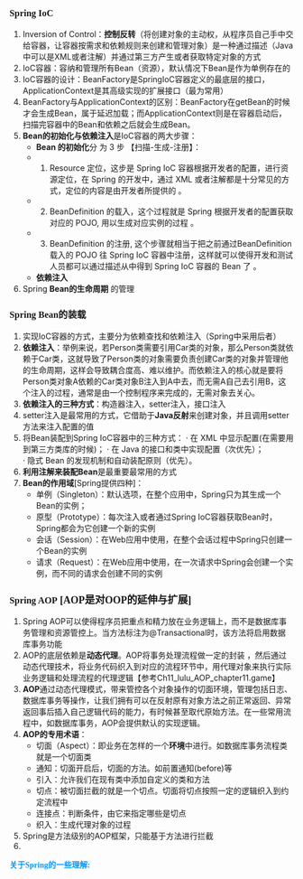 ### <font face="Cabrili">Spring IoC</font>

 1. Inversion of Control：**控制反转**（将创建对象的主动权，从程序员自己手中交给容器，让容器按需求和依赖规则来创建和管理对象）是一种通过描述（Java中可以是XML或者注解）并通过第三方产生或者获取特定对象的方式
 2. IoC容器：容纳和管理所有Bean（资源），默认情况下Bean是作为单例存在的
 3. IoC容器的设计：BeanFactory是SpringIoC容器定义的最底层的接口， ApplicationContext是其高级实现的扩展接口（最为常用）
 4. BeanFactory与ApplicationContext的区别：BeanFactory在getBean的时候才会生成Bean，属于延迟加载；而ApplicationContext则是在容器启动后，扫描完容器中的Bean和依赖之后就会生成Bean。
 5. **Bean的初始化与依赖注入**是IoC容器的两大步骤：
	- **Bean 的初始化**分 为 3 步 【扫描-生成-注册】：  
	- 1)  Resource 定位，这步是 Spring IoC 容器根据开发者的配置，进行资源定位，在 Spring  的开发中，通过 XML 或者注解都是十分常见的方式，定位的内容是由开发者所提供的 。  
	- 2) BeanDefinition 的载入，这个过程就是 Spring 根据开发者的配置获取对应的 POJO,  用以生成对应实例的过程 。  
	- 3) BeanDefinition 的注册, 这个步骤就相当于把之前通过BeanDefinition载入的 POJO  往 Spring IoC 容器中注册，这样就可以使得开发和测试人员都可以通过描述从中得到 Spring  IoC 容器的 Bean 了 。
	- **依赖注入**
6. Spring **Bean的生命周期** 的管理
	

### <font face="Cabrili">Spring Bean的装载</font>

1. 实现IoC容器的方式，主要分为依赖查找和依赖注入（Spring中采用后者）
2. **依赖注入**：举例来说，若Person类需要引用Car类的对象，那么Person类就依赖于Car类，这就导致了Person类的对象需要负责创建Car类的对象并管理他的生命周期，这样会导致耦合度高、难以维护。而依赖注入的核心就是要将Person类对象A依赖的Car类对象B注入到A中去，而无需A自己去引用B，这个注入的过程，通常是由一个控制程序来完成的，无需对象去关心。
3. **依赖注入的三种方式**：构造器注入，setter注入，接口注入
4. setter注入是最常用的方式，它借助于**Java反射**来创建对象，并且调用setter方法来注入配置的值
5. 将Bean装配到Spring IoC容器中的三种方式：
	· 在 XML 中显示配置(在需要用到第三方类库的时候)；
	· 在 Java 的接口和类中实现配置（次优先）；  
	· 隐式 Bean 的发现机制和自动装配原则（优先）。
6. **利用注解来装配Bean**是最重要最常用的方式
7. **Bean的作用域**[Spring提供四种]：
	- 单例（Singleton）：默认选项，在整个应用中，Spring只为其生成一个Bean的实例；
	- 原型（Prototype）：每次注入或者通过Spring IoC容器获取Bean时，Spring都会为它创建一个新的实例
	- 会话（Session）：在Web应用中使用，在整个会话过程中Spring只创建一个Bean的实例
	- 请求（Request）：在Web应用中使用，在一次请求中Spring会创建一个实例，而不同的请求会创建不同的实例  

### <font face="Cabrili">Spring AOP<font size="4">  [AOP是对OOP的延伸与扩展]</font></font>

1. Spring AOP可以使得程序员把重点和精力放在业务逻辑上，而不是数据库事务管理和资源管控上。当方法标注为@Transactional时，该方法将启用数据库事务功能
2. AOP的底层依赖是**动态代理**。AOP将事务处理流程做一定的封装 ，然后通过动态代理技术，将业务代码织入到对应的流程环节中，用代理对象来执行实际业务逻辑和处理流程的代理逻辑【参考Ch11_lulu_AOP_chapter11.game】
3. **AOP**通过动态代理模式，带来管控各个对象操作的切面环境，管理包括日志、数据库事务等操作，让我们拥有可以在反射原有对象方法之前正常返回、异常返回事后插入自己逻辑代码的能力，有时候甚至取代原始方法。在一些常用流程中，如数据库事务，AOP会提供默认的实现逻辑。
4. **AOP的专用术语**：
	- 切面（Aspect）：即业务在怎样的一个**环境**中进行。如数据库事务流程类就是一个切面类
	- 通知：切面开启后，切面的方法。如前置通知(before)等
	- 引入：允许我们在现有类中添加自定义的类和方法
	- 切点：被切面拦截的就是一个切点。切面将切点按照一定的逻辑织入到约定流程中
	- 连接点：判断条件，由它来指定哪些是切点
	- 织入：生成代理对象的过程
5. Spring是方法级别的AOP框架，只能基于方法进行拦截
6. 



<font color=#0099ff face="楷体">**关于Spring的一些理解:**</font>
<!--stackedit_data:
eyJoaXN0b3J5IjpbNTExOTg5NzIxLDE5MjM2OTIwMzAsLTExMD
A4NTI0NTQsMTg3MjE2MzkzMiw4NjI1OTg5MTIsLTE5NjM0NDk2
MTgsNTY3NjQ5OTA1LC0xNTI3NjAxMTcyLDE1NDIyMDg1ODEsLT
UxODg1MzYxMywxMjcyNzM3OTA5LDE1Mzc0NDE2MSwtMjA1OTYx
MDI3MCwtMTY4NjQwOTU5MiwtMjkyMTg4OTE3LDEwMzMyMjI1OS
wxNDg3Mjc0ODIwLC0xNDEzNDEyNjIyXX0=
-->